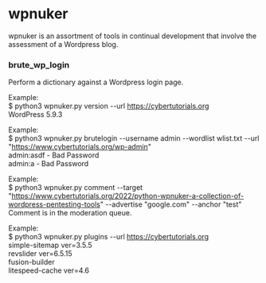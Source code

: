 <h1>wpnuker</h1>
<p>wpnuker is an assortment of tools in continual development that involve the assessment of a Wordpress blog.
<h3>brute_wp_login</h3>
<p>Perform a dictionary against a Wordpress login page.

Example:  
$ python3 wpnuker.py version --url https://cybertutorials.org  
WordPress 5.9.3  

Example:  
$ python3 wpnuker.py brutelogin --username admin --wordlist wlist.txt --url "https://www.cybertutorials.org/wp-admin"  
admin:asdf - Bad Password  
admin:a - Bad Password  
 

Example:  
$ python3 wpnuker.py comment --target "https://www.cybertutorials.org/2022/python-wpnuker-a-collection-of-wordpress-pentesting-tools" --advertise "google.com" --anchor "test"  
Comment is in the moderation queue.  

Example:  
$ python3 wpnuker.py plugins --url https://cybertutorials.org  
simple-sitemap ver=3.5.5  
revslider ver=6.5.15  
fusion-builder  
litespeed-cache ver=4.6  
